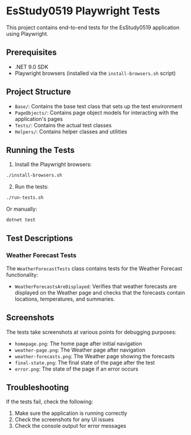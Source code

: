# EsStudy0519 Playwright Tests

This project contains end-to-end tests for the EsStudy0519 application using Playwright.

## Prerequisites

- .NET 9.0 SDK
- Playwright browsers (installed via the `install-browsers.sh` script)

## Project Structure

- `Base/`: Contains the base test class that sets up the test environment
- `PageObjects/`: Contains page object models for interacting with the application's pages
- `Tests/`: Contains the actual test classes
- `Helpers/`: Contains helper classes and utilities

## Running the Tests

1. Install the Playwright browsers:

```bash
./install-browsers.sh
```

2. Run the tests:

```bash
./run-tests.sh
```

Or manually:

```bash
dotnet test
```

## Test Descriptions

### Weather Forecast Tests

The `WeatherForecastTests` class contains tests for the Weather Forecast functionality:

- `WeatherForecastsAreDisplayed`: Verifies that weather forecasts are displayed on the Weather page and checks that the forecasts contain locations, temperatures, and summaries.

## Screenshots

The tests take screenshots at various points for debugging purposes:

- `homepage.png`: The home page after initial navigation
- `weather-page.png`: The Weather page after navigation
- `weather-forecasts.png`: The Weather page showing the forecasts
- `final-state.png`: The final state of the page after the test
- `error.png`: The state of the page if an error occurs

## Troubleshooting

If the tests fail, check the following:

1. Make sure the application is running correctly
2. Check the screenshots for any UI issues
3. Check the console output for error messages
